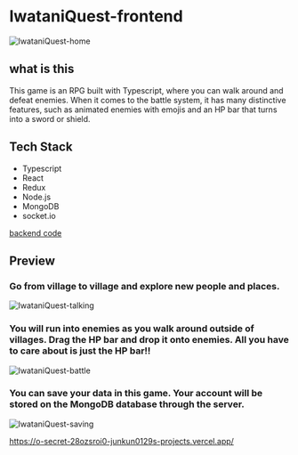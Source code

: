 # IwataniQuest-frontend
![IwataniQuest-home](https://github.com/junkun0129/IwataniQuest-frontend/assets/104805770/5263a712-6a02-43e5-bc73-0711deb92486)


## what is this 
This game is an RPG built with Typescript, where you can walk around and defeat enemies. When it comes to the battle system, it has many distinctive features, such as animated enemies with emojis and an HP bar that turns into a sword or shield.

## Tech Stack
- Typescript
- React
- Redux
- Node.js
- MongoDB
- socket.io

[backend code](https://github.com/junkun0129/IwataniQuest-backend)

## Preview
### Go from village to village and explore new people and places.
![IwataniQuest-talking](https://github.com/junkun0129/IwataniQuest-frontend/assets/104805770/5077e0f1-a9d8-45a1-870d-6de162b9fe03)
### You will run into enemies as you walk around outside of villages. Drag the HP bar and drop it onto enemies. All you have to care about is just the HP bar!!
![IwataniQuest-battle](https://github.com/junkun0129/IwataniQuest-frontend/assets/104805770/68f1eb58-78bb-4d33-a140-b8bcda43a069)
### You can save your data in this game. Your account will be stored on the MongoDB database through the server.
![IwataniQuest-saving](https://github.com/junkun0129/IwataniQuest-frontend/assets/104805770/4f6d92f4-86e5-44bf-984b-a1e5895b895f)

https://o-secret-28ozsroi0-junkun0129s-projects.vercel.app/


